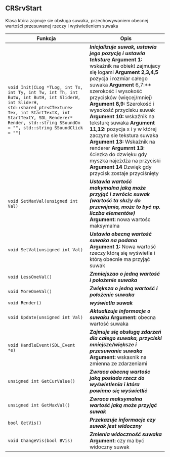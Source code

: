 ## **CRSrvStart**

Klasa która zajmuje sie obsługa suwaka, przechowywaniem obecnej wartośći przesuwanej rzeczy i wyświetleniem suwaka

| Funkcja                                  | Opis                                     |
| ---------------------------------------- | ---------------------------------------- |
| `void Init(CLog *TLog, int Tx, int Ty, int Tw, int Th, int ButW, int ButH, int SliderW, int SliderH, std::shared_ptr<CTexture> Tex, int StartTextX, int StartTextY, SDL_Renderer* Render, std::string SSoundOn = "", std::string SSoundClick = "")` | ***Inicjalizuje suwak, ustawia jego pozycję i ustawia teksturę*** **Argument 1:** wskaźnik na obiekt zajmujacy się logami **Argument 2,3,4,5** pozycja i rozmiar całego suwaka **Argument** 6,7:** szerokość i wysokość przycisków (więcej/mniej) **Argument 8,9:** Szerokość i wysokość przycisku suwak **Argument 10:** wskaźnik na teksturę suwaka **Argument 11,12:** pozycja x i y w której zaczyna sie tekstura suwaka **Argument 13:** Wskaźnik na renderer **Argumrnt 13:** ściezka do dzwięku gdy myszka najeżdża na przyciski **Argument 14** Dzwięk gdy przycisk zostaje przyciśnięty  |
| `void SetMaxVal(unsigned int Val)`       | ***Ustawia wartość makymalna jaką może przyjąć i zwrócic suwak (wartość ta służy do przewijania, może to być np. liczba elementów)*** **Argument:** nowa wartośc maksymalna |
| `void SetVal(unsigned int Val)`          | ***Ustawia obecną wartość suwaka na podana*** **Argument 1:** Nowa wartość rzeczy którą się wyświetla i którą obecnie ma przyjąć suwak |
| `void LessOneVal()`                      | ***Zmniejszao o jedną wartość i położenie suwaka*** |
| `void MoreOneVal()`                      | ***Zwiększa o jedną wartość i położenie suwaka*** |
| `void Render()`                          | ***wyświetla suwak***                    |
| `void Update(unsigned int Val)`          | ***Aktualizuje informacje o suwaku*** **Argument:** obecna wartość suwaka |
| `void HandleEvent(SDL_Event *e)`         | ***Zajmuje się obsługą zdarzeń dla całego suwaka, przyciski mniejsze/większe i przesuwanie suwaka*** **Argument:** wskaxnik na zmienna ze zdarzeniami |
| `unsigned int GetCurValue()`             | ***Zwraca obecną wartośc jaką posiada rzecz do wyświetlenia i która powinno się wyświetlić*** |
| `unsigned int GetMaxVal()`               | ***Zwraca maksymalna wartość jaką może przyjąć suwak*** |
| `bool GetVis()`                          | ***Przekazuje informacje czy suwak jest widoczny*** |
| `void ChangeVis(bool BVis)`              | ***Zmienia widoczność suwaka*** **Argument:** czy ma być widoczny suwak |